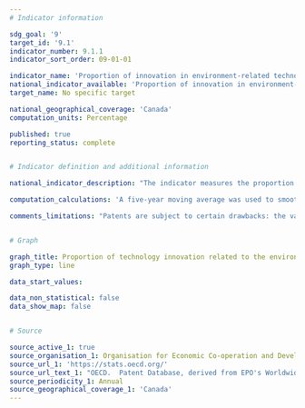 ```yaml
---
# Indicator information

sdg_goal: '9'
target_id: '9.1'
indicator_number: 9.1.1
indicator_sort_order: 09-01-01

indicator_name: 'Proportion of innovation in environment-related technology'
national_indicator_available: 'Proportion of innovation in environment-related technology'
target_name: No specific target

national_geographical_coverage: 'Canada'
computation_units: Percentage

published: true
reporting_status: complete


# Indicator definition and additional information

national_indicator_description: "The indicator measures the proportion of patents in environment-related technology out of the total number of patents."

computation_calculations: 'A five-year moving average was used to smooth for election and policy impacts that could affect the data during a specific year.'

comments_limitations: "Patents are subject to certain drawbacks: the value distribution of patents is skewed as many patents have no industrial application (and hence are of little value to society) whereas a few are of substantial value; many inventions are not patented because they are not patentable or inventors may protect the inventions using other methods, such as secrecy, lead time, etc.; the propensity to patent differs across countries and industries; differences in patent regulations make it difficult to compare counts across countries; and changes in patent law over the years make it difficult to analyse trends over time. ([OECD Stat](https://stats.oecd.org/))"


# Graph

graph_title: Proportion of technology innovation related to the environment
graph_type: line

data_start_values:

data_non_statistical: false
data_show_map: false


# Source

source_active_1: true
source_organisation_1: Organisation for Economic Co-operation and Development
source_url_1: 'https://stats.oecd.org/'
source_url_text_1: "OECD.  Patent Database, derived from EPO's Worldwide Patent Statistical Database"
source_periodicity_1: Annual
source_geographical_coverage_1: 'Canada'
---
```

